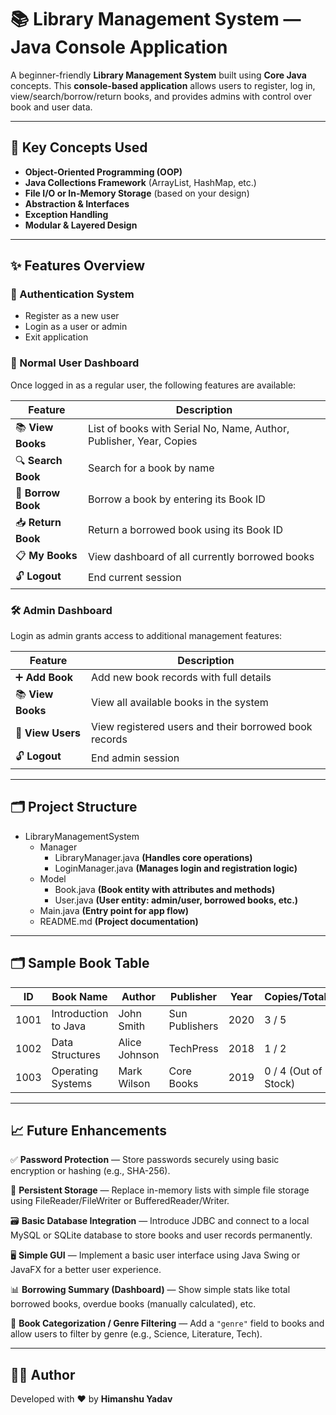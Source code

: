 # 📚 Library Management System — Java Console Application  

A beginner-friendly **Library Management System** built using **Core Java** concepts. This **console-based application** allows users to register, log in, view/search/borrow/return books, and provides admins with control over book and user data.  

---

## 🧠 Key Concepts Used  
- **Object-Oriented Programming (OOP)**  
- **Java Collections Framework** (ArrayList, HashMap, etc.)  
- **File I/O or In-Memory Storage** (based on your design)  
- **Abstraction & Interfaces**  
- **Exception Handling**  
- **Modular & Layered Design**  

---

## ✨ Features Overview  

### 🔐 Authentication System  
- Register as a new user  
- Login as a user or admin  
- Exit application  

### 👤 Normal User Dashboard  
Once logged in as a regular user, the following features are available:  

| Feature      | Description |
|-------------|------------|
| 📚 **View Books** | List of books with Serial No, Name, Author, Publisher, Year, Copies |
| 🔍 **Search Book** | Search for a book by name |
| 📖 **Borrow Book** | Borrow a book by entering its Book ID |
| 📥 **Return Book** | Return a borrowed book using its Book ID |
| 📋 **My Books** | View dashboard of all currently borrowed books |
| 🔓 **Logout** | End current session |

### 🛠 Admin Dashboard  
Login as admin grants access to additional management features:  

| Feature      | Description |
|-------------|------------|
| ➕ **Add Book** | Add new book records with full details |
| 📚 **View Books** | View all available books in the system |
| 👥 **View Users** | View registered users and their borrowed book records |
| 🔓 **Logout** | End admin session |

---

## 🗂 Project Structure
- LibraryManagementSystem
  - Manager
    - LibraryManager.java **(Handles core operations)**
    - LoginManager.java **(Manages login and registration logic)**
  - Model
    - Book.java **(Book entity with attributes and methods)**
    - User.java **(User entity: admin/user, borrowed books, etc.)**
  - Main.java **(Entry point for app flow)**
  - README.md **(Project documentation)**
---

## 🗂 Sample Book Table  

| **ID**  | **Book Name**           | **Author**       | **Publisher**     | **Year** | **Copies/Total** |
|--------|-----------------------|---------------|----------------|------|---------------|
| 1001   | Introduction to Java   | John Smith    | Sun Publishers  | 2020  | 3 / 5 |
| 1002   | Data Structures        | Alice Johnson | TechPress      | 2018  | 1 / 2 |
| 1003   | Operating Systems      | Mark Wilson   | Core Books     | 2019  | 0 / 4 (Out of Stock) |

---

## 📈 Future Enhancements  

✅ **Password Protection** — Store passwords securely using basic encryption or hashing (e.g., SHA-256).  

💾 **Persistent Storage** — Replace in-memory lists with simple file storage using FileReader/FileWriter or BufferedReader/Writer.  

🗃 **Basic Database Integration** — Introduce JDBC and connect to a local MySQL or SQLite database to store books and user records permanently.  

🖥 **Simple GUI** — Implement a basic user interface using Java Swing or JavaFX for a better user experience.  

📊 **Borrowing Summary (Dashboard)** — Show simple stats like total borrowed books, overdue books (manually calculated), etc.  

📎 **Book Categorization / Genre Filtering** — Add a `"genre"` field to books and allow users to filter by genre (e.g., Science, Literature, Tech).  

---

## 👨‍💻 Author  
Developed with ❤️ by **Himanshu Yadav**  

